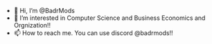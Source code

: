 - 👋 Hi, I’m @BadrMods
- 👀 I’m interested in Computer Science and Business Economics and Orgnization!!
- 📫 How to reach me. You can use discord @badrmods!!
